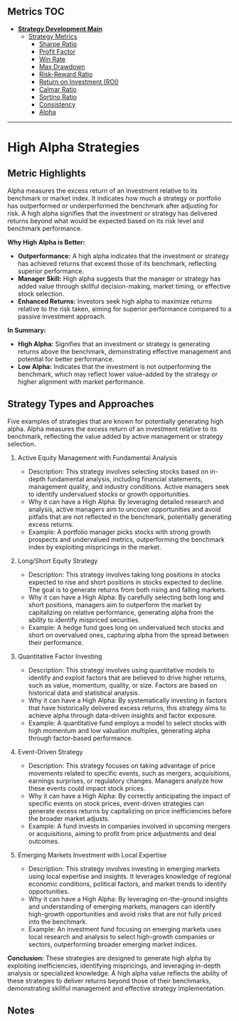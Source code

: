 ## Metrics TOC

- [**Strategy Development Main**](../README.md)
  - [Strategy Metrics](README.md)
    - [Sharpe Ratio](sharpe_ratios.md)
    - [Profit Factor](profit_factor.md)
    - [Win Rate](win_rate.md)
    - [Max Drawdown](max_drawdown.md)
    - [Risk-Reward Ratio](risk_reward_ratio.md)
    - [Return on Investment (ROI)](roi.md)
    - [Calmar Ratio](calmar_ratio.md)
    - [Sortino Ratio](sortino_ratio.md)
    - [Consistency](consistency.md)
    - [Alpha](alpha.md)

---

# High Alpha Strategies

## Metric Highlights

Alpha measures the excess return of an investment relative to its benchmark or market index. It indicates how much a strategy or portfolio has outperformed or underperformed the benchmark after adjusting for risk. A high alpha signifies that the investment or strategy has delivered returns beyond what would be expected based on its risk level and benchmark performance.

**Why High Alpha is Better:**

  - **Outperformance:** A high alpha indicates that the investment or strategy has achieved returns that exceed those of its benchmark, reflecting superior performance.
  - **Manager Skill:** High alpha suggests that the manager or strategy has added value through skillful decision-making, market timing, or effective stock selection.
  - **Enhanced Returns:** Investors seek high alpha to maximize returns relative to the risk taken, aiming for superior performance compared to a passive investment approach.

**In Summary:**

  - **High Alpha:** Signifies that an investment or strategy is generating returns above the benchmark, demonstrating effective management and potential for better performance.
  - **Low Alpha:** Indicates that the investment is not outperforming the benchmark, which may reflect lower value-added by the strategy or higher alignment with market performance.

## Strategy Types and Approaches

Five examples of strategies that are known for potentially generating high alpha. Alpha measures the excess return of an investment relative to its benchmark, reflecting the value added by active management or strategy selection.

1. Active Equity Management with Fundamental Analysis

   - Description: This strategy involves selecting stocks based on in-depth fundamental analysis, including financial statements, management quality, and industry conditions. Active managers seek to identify undervalued stocks or growth opportunities.
   - Why it can have a High Alpha: By leveraging detailed research and analysis, active managers aim to uncover opportunities and avoid pitfalls that are not reflected in the benchmark, potentially generating excess returns.
   - Example: A portfolio manager picks stocks with strong growth prospects and undervalued metrics, outperforming the benchmark index by exploiting mispricings in the market.

2. Long/Short Equity Strategy

   - Description: This strategy involves taking long positions in stocks expected to rise and short positions in stocks expected to decline. The goal is to generate returns from both rising and falling markets.
   - Why it can have a High Alpha: By carefully selecting both long and short positions, managers aim to outperform the market by capitalizing on relative performance, generating alpha from the ability to identify mispriced securities.
   - Example: A hedge fund goes long on undervalued tech stocks and short on overvalued ones, capturing alpha from the spread between their performance.

3. Quantitative Factor Investing

   - Description: This strategy involves using quantitative models to identify and exploit factors that are believed to drive higher returns, such as value, momentum, quality, or size. Factors are based on historical data and statistical analysis.
   - Why it can have a High Alpha: By systematically investing in factors that have historically delivered excess returns, this strategy aims to achieve alpha through data-driven insights and factor exposure.
   - Example: A quantitative fund employs a model to select stocks with high momentum and low valuation multiples, generating alpha through factor-based performance.

4. Event-Driven Strategy

   - Description: This strategy focuses on taking advantage of price movements related to specific events, such as mergers, acquisitions, earnings surprises, or regulatory changes. Managers analyze how these events could impact stock prices.
   - Why it can have a High Alpha: By correctly anticipating the impact of specific events on stock prices, event-driven strategies can generate excess returns by capitalizing on price inefficiencies before the broader market adjusts.
   - Example: A fund invests in companies involved in upcoming mergers or acquisitions, aiming to profit from price adjustments and deal outcomes.

5. Emerging Markets Investment with Local Expertise

   - Description: This strategy involves investing in emerging markets using local expertise and insights. It leverages knowledge of regional economic conditions, political factors, and market trends to identify opportunities.
   - Why it can have a High Alpha: By leveraging on-the-ground insights and understanding of emerging markets, managers can identify high-growth opportunities and avoid risks that are not fully priced into the benchmark.
   - Example: An investment fund focusing on emerging markets uses local research and analysis to select high-growth companies or sectors, outperforming broader emerging market indices.


**Conclusion:**
These strategies are designed to generate high alpha by exploiting inefficiencies, identifying mispricings, and leveraging in-depth analysis or specialized knowledge. A high alpha value reflects the ability of these strategies to deliver returns beyond those of their benchmarks, demonstrating skillful management and effective strategy implementation.

## Notes


